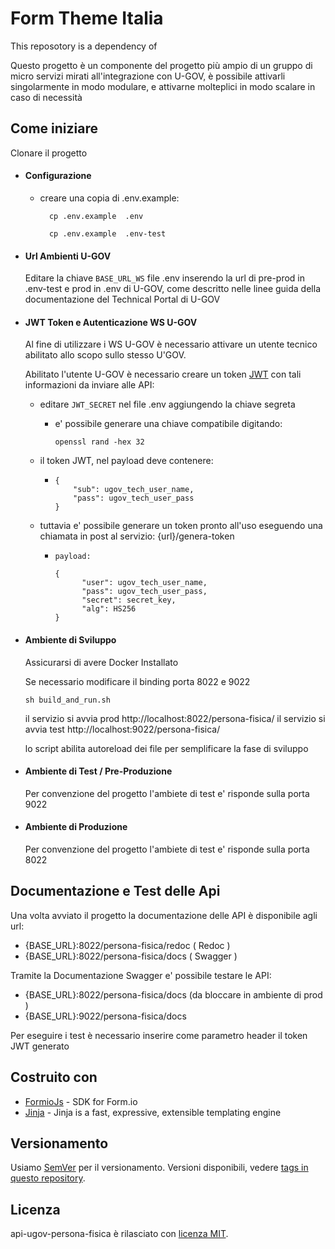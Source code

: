 # Form Theme Italia

This reposotory is a dependency of 

Questo progetto è un componente del progetto più ampio di un gruppo
di micro servizi mirati all'integrazione con U-GOV, è possibile attivarli
singolarmente in modo modulare, e attivarne molteplici in modo scalare in caso di necessità


## Come iniziare

Clonare il progetto

- #### Configurazione 
    - creare una copia di .env.example:
      ```
        cp .env.example  .env
        ```
      ```
        cp .env.example  .env-test
        ```
- #### Url Ambienti U-GOV

  Editare la chiave `BASE_URL_WS` file .env inserendo la url di pre-prod in .env-test
  e prod in .env di U-GOV, come descritto nelle linee guida della documentazione del Technical Portal di U-GOV
  
- #### JWT Token e Autenticazione WS U-GOV
    
  Al fine di utilizzare i WS U-GOV è necessario attivare un utente tecnico abilitato allo scopo sullo stesso U'GOV.

  Abilitato l'utente U-GOV è necessario creare un token [JWT](https://jwt.io/) con tali informazioni da inviare alle API:
  
    - editare `JWT_SECRET` nel file .env aggiungendo la chiave segreta
      
      - e' possibile generare una chiave compatibile digitando: 
        ```
        openssl rand -hex 32
        ```
        
    - il token JWT, nel payload deve contenere:
      
      - ```
        {
            "sub": ugov_tech_user_name,
            "pass": ugov_tech_user_pass
        }
        ```
  - tuttavia e' possibile generare un token pronto all'uso eseguendo una chiamata in post al
    servizio: {url}/genera-token
    
    - ```
      payload:
      
      {
            "user": ugov_tech_user_name,
            "pass": ugov_tech_user_pass,
            "secret": secret_key,
            "alg": HS256
      }
      ```
    
- #### Ambiente di Sviluppo
    
    Assicurarsi di avere Docker Installato
    
    Se necessario modificare il binding porta 8022 e 9022
  
    ```
    sh build_and_run.sh
    ```
  
    il servizio si avvia prod  http://localhost:8022/persona-fisica/
    il servizio si avvia test  http://localhost:9022/persona-fisica/
  
    lo script abilita autoreload dei file per semplificare la fase di sviluppo


- #### Ambiente di Test / Pre-Produzione

  Per convenzione del progetto l'ambiete di test e' risponde sulla porta 9022

- #### Ambiente di Produzione

  Per convenzione del progetto l'ambiete di test e' risponde sulla porta 8022


## Documentazione e Test delle Api

Una volta avviato il progetto la documentazione delle API è disponibile agli url:

- {BASE_URL}:8022/persona-fisica/redoc ( Redoc )
- {BASE_URL}:8022/persona-fisica/docs ( Swagger )

Tramite la Documentazione Swagger e' possibile testare le API:

- {BASE_URL}:8022/persona-fisica/docs (da bloccare in ambiente di prod )
- {BASE_URL}:9022/persona-fisica/docs

Per eseguire i test è necessario inserire come parametro header il token JWT generato

## Costruito con

* [FormioJs](https://github.com/formio/formio.js) -  SDK for Form.io
* [Jinja](https://github.com/pallets/jinja) - Jinja is a fast, expressive, extensible templating engine 

## Versionamento

Usiamo [SemVer](http://semver.org/) per il versionamento. Versioni disponibili, vedere [tags in questo repository](https://github.com/INRIM/api-ugov-persona-fisica/tags). 


## Licenza

api-ugov-persona-fisica è rilasciato con [licenza MIT](https://github.com/INRIM/api-ugov-persona-fisica/blob/master/LICENSE).